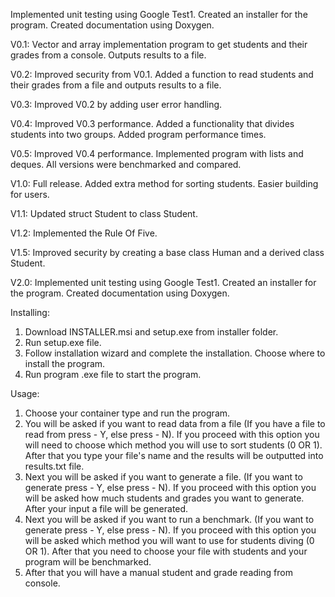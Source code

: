 Implemented unit testing using Google Test1. Created an installer for the program. Created documentation using Doxygen.

V0.1: Vector and array implementation program to get students and their grades from a console. Outputs results to a file.

V0.2: Improved security from V0.1. Added a function to read students and their grades from a file and outputs results to a file.

V0.3: Improved V0.2 by adding user error handling.

V0.4: Improved V0.3 performance. Added a functionality that divides students into two groups. Added program performance times.

V0.5: Improved V0.4 performance. Implemented program with lists and deques. All versions were benchmarked and compared.

V1.0: Full release. Added extra method for sorting students. Easier building for users.

V1.1: Updated struct Student to class Student.

V1.2: Implemented the Rule Of Five.

V1.5: Improved security by creating a base class Human and a derived class Student.

V2.0: Implemented unit testing using Google Test1. Created an installer for the program. Created documentation using Doxygen.

Installing:
1. Download INSTALLER.msi and setup.exe from installer folder.
2. Run setup.exe file.
3. Follow installation wizard and complete the installation. Choose where to install the program.
4. Run program .exe file to start the program.

Usage:
1. Choose your container type and run the program.
2. You will be asked if you want to read data from a file (If you have a file to read from press - Y, else press - N). If you proceed with this option you will need to choose which method you will use to sort students (0 OR 1). After that you type your file's name and the results will be outputted into results.txt file.
3. Next you will be asked if you want to generate a file. (If you want to generate press - Y, else press - N). If you proceed with this option you will be asked how much students and grades you want to generate. After your input a file will be generated.
4. Next you will be asked if you want to run a benchmark. (If you want to generate press - Y, else press - N). If you proceed with this option you will be asked which method you will want to use for students diving (0 OR 1). After that you need to choose your file with students and your program will be benchmarked.
5. After that you will have a manual student and grade reading from console.
 
